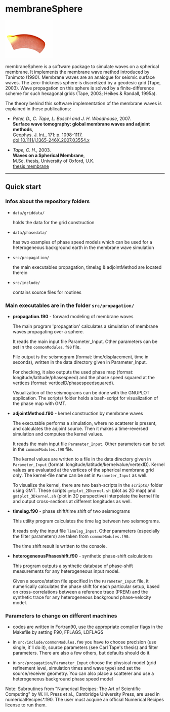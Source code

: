 
# membraneSphere

![membrane wave simulation](doc/wave-simulation.gif "membrane wave simulation")

membraneSphere is a software package to simulate waves on a spherical membrane.
It implements the membrane wave method introduced by Tanimoto (1990).
Membrane waves are an analogue for seismic surface waves.
The zero-thickness sphere is discretized by a geodesic grid (Tape, 2003).
Wave propagation on this sphere is solved by a finite-difference scheme for such hexagonal grids (Tape, 2003; Heikes & Randall, 1995a).

The theory behind this software implementation of the membrane waves is explained in these publications:

* *Peter, D., C. Tape, L. Boschi and J. H. Woodhouse*, 2007.<br>
  **Surface wave tomography: global membrane waves and adjoint methods**,<br>
  Geophys. J. Int., 171: p. 1098-1117.<br>
  [doi:10.1111/j.1365-246X.2007.03554.x]( https://doi.org/10.1111/j.1365-246X.2007.03554.x)


* *Tape, C. H.*, 2003.<br>
  **Waves on a Spherical Membrane**,<br>
  M.Sc. thesis, University of Oxford, U.K.<br>
  [thesis membrane](https://sites.google.com/alaska.edu/carltape/home/research/thesis_membrane)


---

## Quick start

### Infos about the repository folders

- `data/griddata/`

    holds the data for the grid construction

- `data/phasedata/`

    has two examples of phase speed models which can be used for a heterogeneous
    background earth in the membrane wave simulation

- `src/propagation/`

    the main executables propagation, timelag & adjointMethod are located therein

- `src/include/`

    contains source files for routines



### Main executables are in the folder `src/propagation/`

* **propagation.f90**  -  forward modeling of membrane waves

    The main program 'propagation' calculates a simulation of membrane waves
    propagating over a sphere.

    It reads the main input file Parameter_Input. Other parameters can be set
    in the `commonModules.f90` file.

    File output is the seismogram
    (format: time/displacement, time in seconds),
    written in the data directory given in Parameter_Input.

    For checking, it also outputs the used phase map
    (format: longitude/latitude/phasespeed)
    and the phase speed squared at the vertices
    (format: verticeID/phasespeedsquared).

    Visualization of the seismograms can be done with the GNUPLOT application.
    The scripts/ folder holds a bash-script for visualization of the
    phase map with GMT.


* **adjointMethod.f90**  -  kernel construction by membrane waves

    The executable performs a simulation, where no scatterer is present,
    and calculates the adjoint source.
    Then it makes a time-reversed simulation and computes the kernel values.

    It reads the main input file `Parameter_Input`. Other parameters can be set
    in the `commonModules.f90` file.

    The kernel values are written to a file in the data directory given in `Parameter_Input`
    (format: longitude/latitude/kernelvalue/vertexID).
    Kernel values are evaluated at the vertices of the spherical membrane grid only.
    The kernel-file name can be set in `Parameter_Input` as well.

    To visualize the kernel, there are two bash-scripts in the `scripts/` folder
    using GMT. These scripts `gmtplot_2Dkernel.sh` (plot as 2D map) and
    `gmtplot_3Dkernel.sh` (plot in 3D perspective) interpolate the kernel file
    and output cross-sections at different longitudes as well.


* **timelag.f90**  -  phase shift/time shift of two seismograms

    This utility program calculates the time lag between two seismograms.

    It reads only the input file `Timelag_Input`. Other parameters (especially
    the filter parameters) are taken from `commonModules.f90`.

    The time shift result is written to the console.

* **heterogeneousPhaseshift.f90** - synthetic phase-shift calculations

    This program outputs a synthetic database of phase-shift measurements
    for any heterogeneous input model.

    Given a source/station file specified in the `Parameter_Input` file,
    it numerically calculates the phase shift
    for each particular setup, based on cross-correlations between a
    reference trace (PREM) and the synthetic trace for any heterogeneous
    background phase-velocity model.


### Parameters to change on different machines

- codes are written in Fortran90, use the appropriate compiler flags
  in the Makefile by setting F90, FFLAGS, LDFLAGS

- in `src/include/commonModules.f90` you have to choose precision (use single,
  it'll do it), source parameters (see Carl Tape's thesis) and filter parameters.
  There are also a few others, but defaults should do it.

- in `src/propagation/Parameter_Input` choose the physical model (grid refinement level,
  simulation times and wave type) and set the source/receiver geometry.
  You can also place a scatterer and use a heterogeneous background phase
  speed model



Note: Subroutines from "Numerical Recipes: The Art of Scientific Computing"
      by W. H. Press et al., Cambridge University Press, are used in
      numericalRecipes*.f90. The user must acquire an official
      Numerical Recipes license to run them.
